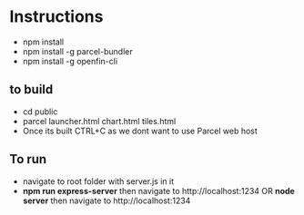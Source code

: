 ﻿# Instructions
- npm install
- npm install -g parcel-bundler
- npm install -g openfin-cli


## to build
- cd public
- parcel launcher.html chart.html tiles.html
- Once its built CTRL+C as we dont want to use Parcel web host

## To run
- navigate to root folder with server.js in it
- **npm run express-server** then navigate to http://localhost:1234 OR **node server** then navigate to http://localhost:1234


